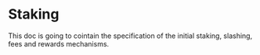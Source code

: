 # Staking

This doc is going to cointain the specification of the initial staking, slashing, fees and rewards mechanisms.